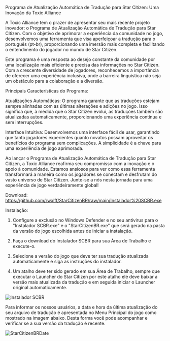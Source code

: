 Programa de Atualização Automática de Tradução para Star Citizen: Uma Inovação da Toxic Alliance

A Toxic Alliance tem o prazer de apresentar seu mais recente projeto inovador: o Programa de Atualização Automática de Tradução para Star Citizen. Com o objetivo de aprimorar a experiência da comunidade no jogo, desenvolvemos uma ferramenta que visa aperfeiçoar a tradução para o português (pt-br), proporcionando uma imersão mais completa e facilitando o entendimento do jogador no mundo de Star Citizen.

Este programa é uma resposta ao desejo constante da comunidade por uma localização mais eficiente e precisa das informações no Star Citizen. Com a crescente diversidade de jogadores, reconhecemos a importância de oferecer uma experiência inclusiva, onde a barreira linguística não seja um obstáculo para a colaboração e a diversão.

Principais Características do Programa:

Atualizações Automáticas: O programa garante que as traduções estejam sempre alinhadas com as últimas alterações e adições no jogo. Isso significa que, à medida que o Star Citizen evolui, as traduções também são atualizadas automaticamente, proporcionando uma experiência contínua e sem interrupções.

Interface Intuitiva: Desenvolvemos uma interface fácil de usar, garantindo que tanto jogadores experientes quanto novatos possam aproveitar os benefícios do programa sem complicações. A simplicidade é a chave para uma experiência de jogo aprimorada.

Ao lançar o Programa de Atualização Automática de Tradução para Star Citizen, a Toxic Alliance reafirma seu compromisso com a inovação e o apoio à comunidade. Estamos ansiosos para ver como essa ferramenta transformará a maneira como os jogadores se conectam e desfrutam do vasto universo de Star Citizen. Junte-se a nós nesta jornada para uma experiência de jogo verdadeiramente global!

Download: https://github.com/rwxlff/StarCitizenBR/raw/main/Instalador%20SCBR.exe

Instalação:

1. Configure a exclusão no Windows Defender e no seu antivirus para o "Instalador SCBR.exe" e o "StarCitizenBR.exe" que será gerado na pasta da versão do jogo escolhida antes de iniciar a instalação.

2. Faça o download do Instalador SCBR para sua Área de Trabalho e execute-o.

3. Selecione a versão do jogo que deve ter sua tradução atualizada automaticamente e siga as instruções do instalador.

4. Um atalho deve ter sido gerado em sua Área de Trabalho, sempre que executar o Launcher do Star Citizen por este atalho ele deve baixar a versão mais atualizada da tradução e em seguida iniciar o Launcher original automaticamente.

![Instalador SCBR](https://github.com/rwxlff/StarCitizenBR/assets/10576227/4d3b9256-f493-4335-a146-81e66bf96334)

Para informar os nossos usuários, a data e hora da última atualização do seu arquivo de tradução é apresentada no Menu Principal do jogo como mostrado na imagem abaixo. Desta forma você pode acompanhar e verificar se a sua versão da tradução é recente.

![StarCitizenBRDate](https://github.com/rwxlff/StarCitizenBR/assets/10576227/e124ae2f-f00c-40b9-96d1-1c57e5b50c59)

